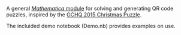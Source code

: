 A general [*Mathematica* module](QRPuzzles.m) for solving and generating QR code puzzles,
 inspired by the [GCHQ 2015 Christmas Puzzle](http://www.theguardian.com/uk-news/2015/dec/09/can-you-solve-the-gchqs-infuriatingly-complex-christmas-puzzle).

 The incluided demo notebook (Demo.nb) provides examples on use.